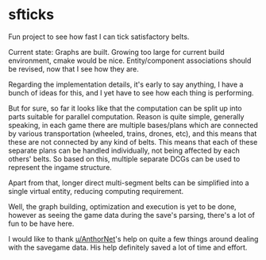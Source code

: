 # sfticks
Fun project to see how fast I can tick satisfactory belts.

Current state: Graphs are built. Growing too large for current build environment, cmake would be nice. Entity/component associations should be revised, now that I see how they are.

Regarding the implementation details, it's early to say anything, I have a bunch of ideas for this, and I yet have to see how each thing is performing.

But for sure, so far it looks like that the computation can be split up into parts suitable for parallel computation. Reason is quite simple, generally speaking, in each game there are multiple bases/plans which are connected by various transportation (wheeled, trains, drones, etc), and this means that these are not connected by any kind of belts. This means that each of these separate plans can be handled individually, not being affected by each others' belts. So based on this, multiple separate DCGs can be used to represent the ingame structure.

Apart from that, longer direct multi-segment belts can be simplified into a single virtual entity, reducing computing requirement.

Well, the graph building, optimization and execution is yet to be done, however as seeing the game data during the save's parsing, there's a lot of fun to be have here.

I would like to thank [u/AnthorNet](https://www.reddit.com/user/AnthorNet/)'s help on quite a few things around dealing with the savegame data. His help definitely saved a lot of time and effort.
